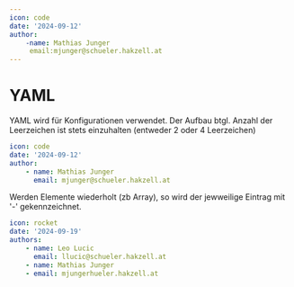 ```yaml
---
icon: code
date: '2024-09-12'
author:
    -name: Mathias Junger
     email:mjunger@schueler.hakzell.at
---    
```


# YAML

YAML wird für Konfigurationen verwendet. Der Aufbau btgl. Anzahl der Leerzeichen ist stets einzuhalten (entweder 2 oder 4 Leerzeichen)

```yaml
icon: code
date: '2024-09-12'
author:
    - name: Mathias Junger
      email: mjunger@schueler.hakzell.at
```

Werden Elemente wiederholt (zb Array), so wird der jewweilige Eintrag mit '-' gekennzeichnet.

```yaml
icon: rocket
date: '2024-09-19'
authors:
    - name: Leo Lucic
      email: llucic@schueler.hakzell.at
    - name: Mathias Junger
    - email: mjungerhueler.hakzell.at
    
    